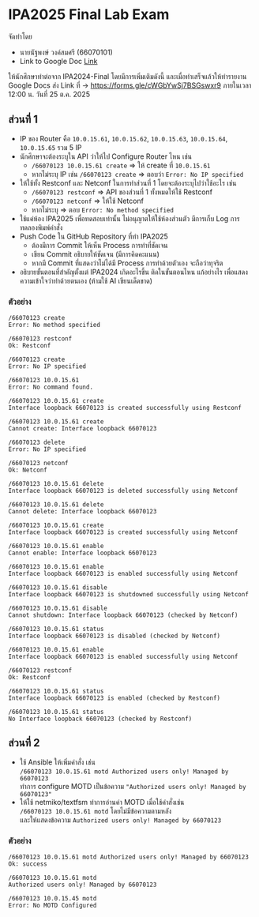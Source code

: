 # IPA2025 Final Lab Exam

จัดทำโดย
- นายนัฐพงษ์ วงค์สมศรี (66070101)
- Link to Google Doc [Link](https://docs.google.com/document/d/18DNi5KGdTAv6lbwD7UUfPc7KoW5WyPdyLPVN6BHBT2k/edit?usp=sharing)

ให้นักศึกษาทำต่อจาก IPA2024-Final โดยมีการเพิ่มเติมดังนี้ และเมื่อทำเสร็จแล้วให้ทำรายงาน Google Docs ส่ง Link ที่ → https://forms.gle/cWGbYwSj7BSGswxr9 ภายในเวลา 12:00 น. วันที่ 25 ต.ค. 2025

## ส่วนที่ 1

- IP ของ Router คือ `10.0.15.61`, `10.0.15.62`, `10.0.15.63`, `10.0.15.64`, `10.0.15.65` รวม 5 IP
- นักศึกษาจะต้องระบุใน API ว่าให้ไป Configure Router ไหน เช่น
  - `/66070123 10.0.15.61 create` ⇒ ให้ create ที่ `10.0.15.61`
  - หากไม่ระบุ IP เช่น `/66070123 create` ⇒ ตอบว่า `Error: No IP specified`
- ให้ใช้ทั้ง Restconf และ Netconf ในการทำส่วนที่ 1 โดยจะต้องระบุไปว่าใช้อะไร เช่น
  - `/66070123 restconf` ⇒ API ของส่วนที่ 1 ทั้งหมดให้ใช้ Restconf
  - `/66070123 netconf` ⇒ ให้ใช้ Netconf
  - หากไม่ระบุ ⇒ ตอบ `Error: No method specified`
- ใช้แค่ห้อง IPA2025 เพื่อทดสอบเท่านั้น ไม่อนุญาตให้ใช้ห้องส่วนตัว มีการเก็บ Log การทดลองพิมพ์คำสั่ง
- Push Code ใน GitHub Repository ที่ทำ IPA2025
  - ต้องมีการ Commit ให้เห็น Process การทำที่ชัดเจน
  - เขียน Commit อธิบายให้ชัดเจน (มีการคิดคะแนน)
  - หากมี Commit ที่แสดงว่าไม่ได้มี Process การทำด้วยตัวเอง จะถือว่าทุจริต
- อธิบายขั้นตอนที่สำคัญตั้งแต่ IPA2024 เกิดอะไรขึ้น ติดในขั้นตอนไหน แก้อย่างไร เพื่อแสดงความเข้าใจว่าทำด้วยตนเอง (ห้ามใช้ AI เขียนเด็ดขาด)

### ตัวอย่าง

```
/66070123 create
Error: No method specified

/66070123 restconf
Ok: Restconf 

/66070123 create
Error: No IP specified

/66070123 10.0.15.61
Error: No command found.

/66070123 10.0.15.61 create
Interface loopback 66070123 is created successfully using Restconf

/66070123 10.0.15.61 create
Cannot create: Interface loopback 66070123

/66070123 delete
Error: No IP specified

/66070123 netconf
Ok: Netconf 

/66070123 10.0.15.61 delete
Interface loopback 66070123 is deleted successfully using Netconf

/66070123 10.0.15.61 delete
Cannot delete: Interface loopback 66070123

/66070123 10.0.15.61 create
Interface loopback 66070123 is created successfully using Netconf

/66070123 10.0.15.61 enable
Cannot enable: Interface loopback 66070123

/66070123 10.0.15.61 enable
Interface loopback 66070123 is enabled successfully using Netconf

/66070123 10.0.15.61 disable
Interface loopback 66070123 is shutdowned successfully using Netconf

/66070123 10.0.15.61 disable
Cannot shutdown: Interface loopback 66070123 (checked by Netconf)

/66070123 10.0.15.61 status
Interface loopback 66070123 is disabled (checked by Netconf)

/66070123 10.0.15.61 enable
Interface loopback 66070123 is enabled successfully using Netconf

/66070123 restconf
Ok: Restconf

/66070123 10.0.15.61 status
Interface loopback 66070123 is enabled (checked by Restconf)

/66070123 10.0.15.61 status
No Interface loopback 66070123 (checked by Restconf)
```

## ส่วนที่ 2

- ใช้ Ansible ให้เพิ่มคำสั่ง เช่น  
  `/66070123 10.0.15.61 motd Authorized users only! Managed by 66070123`  
  ทำการ configure MOTD เป็นข้อความ `"Authorized users only! Managed by 66070123"`
- ให้ใช้ netmiko/textfsm ทำการอ่านค่า MOTD เมื่อใช้คำสั่งเช่น  
  `/66070123 10.0.15.61 motd` โดยไม่มีข้อความตามหลัง  
  และให้แสดงข้อความ `Authorized users only! Managed by 66070123`

### ตัวอย่าง

```
/66070123 10.0.15.61 motd Authorized users only! Managed by 66070123
Ok: success

/66070123 10.0.15.61 motd
Authorized users only! Managed by 66070123

/66070123 10.0.15.45 motd
Error: No MOTD Configured
```
